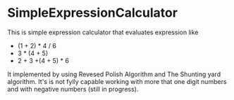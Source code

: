 # SimpleExpressionCalculator

This is simple expression calculator that evaluates expression like 
- (1 + 2) * 4 / 6 
- 3 * (4 + 5)
- 2 + 3 +(4 + 5) * 6

It implemented by using Revesed Polish Algorithm and The Shunting yard algorithm.
It's is not fylly capable working with more that one digit numbers and with negative numbers (still in progress).
